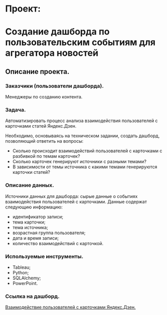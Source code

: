 # Проект:
# Создание дашборда по пользовательским событиям для агрегатора новостей
## Описание проекта.

### Заказчики (пользователи дашборда).
Менеджеры по созданию контента.

### Задача.

Автоматизировать процесс анализа взаимодействия пользователей с карточками статей Яндекс.Дзен.

Необходимо, основываясь на техническом задании, создать дашборд, позволяющий ответить на вопросы:
- Сколько происходит взаимодействий пользователей с карточками с разбивкой по темам карточек?
- Сколько карточек генерируют источники с разными темами?
- В зависимости от темы источника с какими темами генерируются карточки статей?

### Описание данных.

Источники данных для дашборда: cырые данные о событиях взаимодействия пользователей с карточками.
Данные содержат следующию информацию:
- идентификатор записи;
- тема карточки;
- тема источника;
- возрастная группа пользователя;
- дата и время записи;
- количество взаимодействий с карточкой.

### Используемые инструменты.
- Tableau;
- Python;
- SQLAlchemy;
- PowerPoint.
### Ссылка на дашборд.
[Взаимодействие пользователей с карточками Яндекс.Дзен.](https://public.tableau.com/app/profile/olga2478/viz/Progectzen/2?publish=yes)
